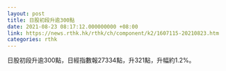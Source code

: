 ```yaml
---
layout: post
title: 日股初段升逾300點
date: 2021-08-23 08:17:12.000000000 +08:00
link: https://news.rthk.hk/rthk/ch/component/k2/1607115-20210823.htm
categories: rthk
---
```


日股初段升逾300點，日經指數報27334點，升321點，升幅約1.2%。
